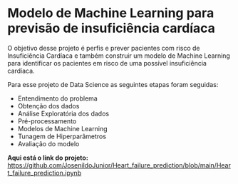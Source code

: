 # Modelo de Machine Learning para previsão de insuficiência cardíaca

O objetivo desse projeto é perfis e prever pacientes com risco de Insuficiência Cardíaca e também construir um modelo de Machine Learning para identificar os pacientes em risco de uma possível insuficiência cardíaca.
 
Para esse projeto de Data Science as seguintes etapas foram seguidas:

* Entendimento do problema
* Obtenção dos dados
* Análise Exploratória dos dados
* Pré-processamento
* Modelos de Machine Learning
* Tunagem de Hiperparâmetros
* Avaliação do modelo

 **Aqui está o link do projeto:** https://github.com/JosenildoJunior/Heart_failure_prediction/blob/main/Heart_failure_prediction.ipynb
